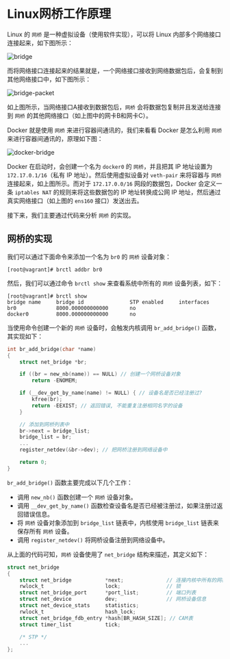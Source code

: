 # Linux网桥工作原理

Linux 的 `网桥` 是一种虚拟设备（使用软件实现），可以将 Linux 内部多个网络接口连接起来，如下图所示：

![bridge](https://raw.githubusercontent.com/liexusong/linux-source-code-analyze/master/images/net-bridge/bridge.jpg)

而将网络接口连接起来的结果就是，一个网络接口接收到网络数据包后，会复制到其他网络接口中，如下图所示：

![bridge-packet](https://raw.githubusercontent.com/liexusong/linux-source-code-analyze/master/images/net-bridge/bridge-packet.jpg)

如上图所示，当网络接口A接收到数据包后，`网桥` 会将数据包复制并且发送给连接到 `网桥` 的其他网络接口（如上图中的网卡B和网卡C）。

Docker 就是使用 `网桥` 来进行容器间通讯的，我们来看看 Docker 是怎么利用 `网桥` 来进行容器间通讯的，原理如下图：

![docker-bridge](https://raw.githubusercontent.com/liexusong/linux-source-code-analyze/master/images/net-bridge/docker-bridge.png)

Docker 在启动时，会创建一个名为 `docker0` 的 `网桥`，并且把其 IP 地址设置为 `172.17.0.1/16`（私有 IP 地址）。然后使用虚拟设备对 `veth-pair` 来将容器与 `网桥` 连接起来，如上图所示。而对于 `172.17.0.0/16` 网段的数据包，Docker 会定义一条 `iptables NAT` 的规则来将这些数据包的 IP 地址转换成公网 IP 地址，然后通过真实网络接口（如上图的 `ens160` 接口）发送出去。

接下来，我们主要通过代码来分析 `网桥` 的实现。

## 网桥的实现

我们可以通过下面命令来添加一个名为 `br0` 的 `网桥` 设备对象：

```shell
[root@vagrant]# brctl addbr br0
```

然后，我们可以通过命令 `brctl show` 来查看系统中所有的 `网桥` 设备列表，如下：

```shell
[root@vagrant]# brctl show
bridge name     bridge id               STP enabled     interfaces
br0             8000.000000000000       no
docker0         8000.000000000000       no
```

当使用命令创建一个新的 `网桥` 设备时，会触发内核调用 `br_add_bridge()` 函数，其实现如下：
```c
int br_add_bridge(char *name)
{
    struct net_bridge *br;

    if ((br = new_nb(name)) == NULL) // 创建一个网桥设备对象
        return -ENOMEM;

    if (__dev_get_by_name(name) != NULL) { // 设备名是否已经注册过?
        kfree(br);
        return -EEXIST; // 返回错误, 不能重复注册相同名字的设备
    }

    // 添加到网桥列表中
    br->next = bridge_list;
    bridge_list = br;
    ...
    register_netdev(&br->dev); // 把网桥注册到网络设备中

    return 0;
}
```

`br_add_bridge()` 函数主要完成以下几个工作：
* 调用 `new_nb()` 函数创建一个 `网桥` 设备对象。
* 调用 `__dev_get_by_name()` 函数检查设备名是否已经被注册过，如果注册过返回错误信息。
* 将 `网桥` 设备对象添加到 `bridge_list` 链表中，内核使用 `bridge_list` 链表来保存所有 `网桥` 设备。
* 调用 `register_netdev()` 将网桥设备注册到网络设备中。

从上面的代码可知，`网桥` 设备使用了 `net_bridge` 结构来描述，其定义如下：
```c
struct net_bridge
{
    struct net_bridge           *next;              // 连接内核中所有的网桥对象
    rwlock_t                    lock;               // 锁
    struct net_bridge_port      *port_list;         // 端口列表
    struct net_device           dev;                // 网桥设备信息
    struct net_device_stats     statistics;
    rwlock_t                    hash_lock;
    struct net_bridge_fdb_entry *hash[BR_HASH_SIZE]; // CAM表
    struct timer_list           tick;

    /* STP */
    ...
};
```
